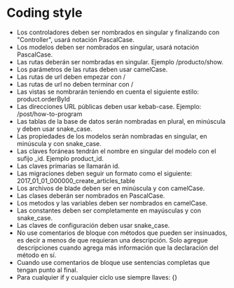 # Coding style
* Los controladores deben ser nombrados en singular y finalizando con "Controller", usará notación PascalCase.
* Los modelos deben ser nombrados en singular, usará notación PascalCase.
* Las rutas deberán ser nombradas en singular. Ejemplo /producto/show.
* Los parámetros de las rutas deben usar camelCase.
* Las rutas de url deben empezar con /
* Las rutas de url no deben terminar con /
* Las vistas se nombrarán teniendo en cuenta el siguiente estilo:
product.orderById
* Las direcciones URL públicas deben usar kebab-case. Ejemplo:
/post/how-to-program
* Las tablas de la base de datos serán nombradas en plural, en minúscula y deben usar snake_case.
* Las propiedades de los modelos serán nombradas en singular, en minúscula y con snake_case.
* Las claves foráneas tendrán el nombre en singular del modelo con el sufijo _id. Ejemplo product_id.
* Las claves primarias se llamarán id.
* Las migraciones deben seguir un formato como el siguiente: 
2017_01_01_000000_create_articles_table
* Los archivos de blade deben ser en minúscula y con camelCase.
* Las clases deberán ser nombrados en PascalCase.
* Los metodos y las variables deben ser nombrados en camelCase.
* Las constantes deben ser completamente en mayúsculas y con snake_case.
* Las claves de configuración deben usar snake_case.
* No use comentarios de bloque con métodos que pueden ser insinuados, es decir a menos de que requieran una descripción. Solo agregue descripciones cuando agrega más información que la declaración del método en sí.
* Cuando use comentarios de bloque use sentencias completas que tengan punto al final.
* Para cualquier if y cualquier ciclo use siempre llaves: {}
